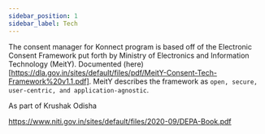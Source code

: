 ```yaml
---
sidebar_position: 1
sidebar_label: Tech
---
```


The consent manager for Konnect program is based off of the Electronic Consent Framework put forth by Ministry of Electronics and Information Technology (MeitY). Documented (here)[https://dla.gov.in/sites/default/files/pdf/MeitY-Consent-Tech-Framework%20v1.1.pdf]. MeitY describes the framework as `open, secure, user-centric, and application-agnostic`. 

As part of Krushak Odisha 



https://www.niti.gov.in/sites/default/files/2020-09/DEPA-Book.pdf

